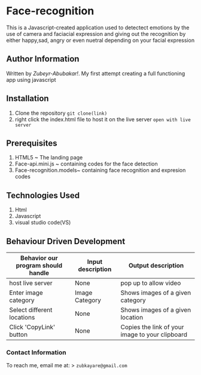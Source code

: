 # Face-recognition

This is a Javascript-created application used to detectect emotions by the use of camera and faciacial expression and giving out the recognition by either happy,sad, angry or even nuetral depending on your facial expression

## Author Information
Written by *Zubeyr-Abubakar!*. My first attempt creating a full functioning app using javascript

## Installation

1. Clone the repository `git clone(link)`
3. right click the index.html file to host it on the live server `open with live server`


## Prerequisites
1. HTML5 ~ The landing page
2. Face-api.mini.js ~ containing codes for the face detection  
3. Face-recognition.models~ containing face recognition and expresion codes 

## Technologies Used
1. Html
2. Javascript
3. visual studio code(VS)

## Behaviour Driven Development

| Behavior our program should handle | Input description |  Output description
| --- | --- | --- |
| host live server | None | pop up to allow video
| Enter image category | Image Category |  Shows images of a given category
| Select different locations | None |  Shows images of a given location
| Click 'CopyLink' button | None |  Copies the link of your image to your clipboard


### Contact Information
To reach me, email me at: > `zubkayare@gmail.com`